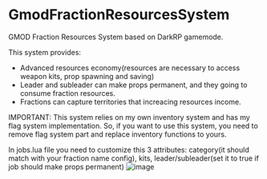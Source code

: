 # GmodFractionResourcesSystem
 GMOD Fraction Resources System based on DarkRP gamemode. 
 
 This system provides:
 - Advanced resources economy(resources are necessary to access weapon kits, prop spawning and saving)
 - Leader and subleader can make props permanent, and they going to consume fraction resources.
 - Fractions can capture territories that increacing resources income.
 
IMPORTANT: This system relies on my own inventory system and has my flag system implementation. So, if you want to use this system, you need to remove flag system part and replace inventory functions to yours. 
 
 In jobs.lua file you need to customize this 3 attributes: category(it should match with your fraction name config), kits, leader/subleader(set it to true if job should make props permanent)
 ![image](https://user-images.githubusercontent.com/24423216/131673590-2e41da1a-bcf7-458d-a74f-793b1d116367.png)

